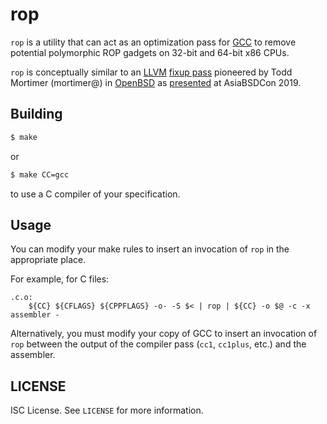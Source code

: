 rop
===
`rop` is a utility that can act as an optimization pass for
[GCC](https://gcc.gnu.org/)
to remove potential polymorphic ROP gadgets on 32-bit and
64-bit x86 CPUs.

`rop` is conceptually similar to an
[LLVM](https://llvm.org/)
[fixup pass](https://github.com/openbsd/src/blob/master/gnu/llvm/llvm/lib/Target/X86/X86FixupGadgets.cpp)
pioneered by Todd Mortimer (mortimer@) in
[OpenBSD](https://www.openbsd.org/)
as
[presented](https://www.openbsd.org/papers/asiabsdcon2019-rop-slides.pdf#page=46.00)
at AsiaBSDCon 2019.

Building
--------
```sh
$ make
```
or
```sh
$ make CC=gcc
```
to use a C compiler of your specification.

Usage
-----
You can modify your make rules to insert an invocation of
`rop` in the appropriate place.

For example, for C files:
```make
.c.o:
	${CC} ${CFLAGS} ${CPPFLAGS} -o- -S $< | rop | ${CC} -o $@ -c -x assembler -
```

Alternatively, you must modify your copy of GCC to insert
an invocation of `rop` between the output of the compiler
pass (`cc1`, `cc1plus`, etc.) and the assembler.

LICENSE
-------
ISC License. See `LICENSE` for more information.
